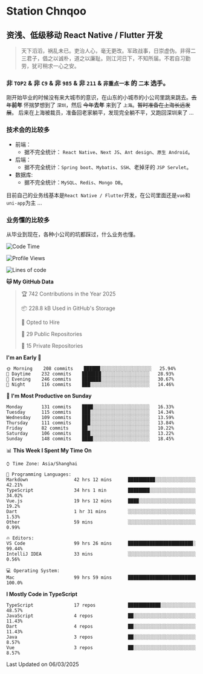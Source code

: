 # Station Chnqoo

## 资浅、低级移动 React Native / Flutter 开发

> 天下滔滔，祸乱未已。吏治人心，毫无更改。军政战事，日崇虚伪。非得二三君子，倡之以诚朴，道之以廉耻。则江河日下，不知所届。不若自习勤劳，犹可稍求一心之安。

### 非 `TOP2` & 非 `C9` & 非 `985` & 非 `211` & `非重点一本` 的 `二本` 选手。

刚开始毕业的时候没有来大城市的意识，在山东的小城市的小公司里跳来跳去。~~去年~~**前年** 怀揣梦想到了 `深圳`，然后 ~~今年~~**去年** 来到了 `上海`。~~暂时准备在上海长远发展~~。
后来在上海被裁员，准备回老家躺平，发现完全躺不平，又跑回深圳来了 ...

### 技术会的比较多

- 前端：
  - 据不完全统计： `React Native`、`Next JS`、`Ant design`、`原生 Android`。
- 后端：
  - 据不完全统计：`Spring boot`、`Mybatis`、`SSH`、老掉牙的 `JSP Servlet`。
- 数据库:
  - 据不完全统计：`MySQL`、`Redis`、`Mongo DB`。

目前自己的业务线基本是`React Native / Flutter`开发，在公司里面还是`vue`和`uni-app`为主 ...

### 业务懂的比较多

从毕业到现在，各种小公司的坑都踩过，什么业务也懂。

<!--START_SECTION:waka-->
![Code Time](http://img.shields.io/badge/Code%20Time-7%2C868%20hrs%2048%20mins-blue)

![Profile Views](http://img.shields.io/badge/Profile%20Views-2-blue)

![Lines of code](https://img.shields.io/badge/From%20Hello%20World%20I%27ve%20Written-302%20Thousand%20lines%20of%20code-blue)

**🐱 My GitHub Data** 

> 🏆 742 Contributions in the Year 2025
 > 
> 📦 228.8 kB Used in GitHub's Storage 
 > 
> 💼 Opted to Hire
 > 
> 📜 29 Public Repositories 
 > 
> 🔑 15 Private Repositories  
 > 
**I'm an Early 🐤** 

```text
🌞 Morning    208 commits    ██████░░░░░░░░░░░░░░░░░░░   25.94% 
🌆 Daytime    232 commits    ███████░░░░░░░░░░░░░░░░░░   28.93% 
🌃 Evening    246 commits    ███████░░░░░░░░░░░░░░░░░░   30.67% 
🌙 Night      116 commits    ███░░░░░░░░░░░░░░░░░░░░░░   14.46%

```
📅 **I'm Most Productive on Sunday** 

```text
Monday       131 commits    ████░░░░░░░░░░░░░░░░░░░░░   16.33% 
Tuesday      115 commits    ███░░░░░░░░░░░░░░░░░░░░░░   14.34% 
Wednesday    109 commits    ███░░░░░░░░░░░░░░░░░░░░░░   13.59% 
Thursday     111 commits    ███░░░░░░░░░░░░░░░░░░░░░░   13.84% 
Friday       82 commits     ██░░░░░░░░░░░░░░░░░░░░░░░   10.22% 
Saturday     106 commits    ███░░░░░░░░░░░░░░░░░░░░░░   13.22% 
Sunday       148 commits    ████░░░░░░░░░░░░░░░░░░░░░   18.45%

```


📊 **This Week I Spent My Time On** 

```text
⌚︎ Time Zone: Asia/Shanghai

💬 Programming Languages: 
Markdown                 42 hrs 12 mins      ██████████░░░░░░░░░░░░░░░   42.21% 
TypeScript               34 hrs 1 min        ████████░░░░░░░░░░░░░░░░░   34.02% 
Vue.js                   19 hrs 12 mins      ████░░░░░░░░░░░░░░░░░░░░░   19.2% 
Dart                     1 hr 31 mins        ░░░░░░░░░░░░░░░░░░░░░░░░░   1.53% 
Other                    59 mins             ░░░░░░░░░░░░░░░░░░░░░░░░░   0.99%

🔥 Editors: 
VS Code                  99 hrs 26 mins      ████████████████████████░   99.44% 
IntelliJ IDEA            33 mins             ░░░░░░░░░░░░░░░░░░░░░░░░░   0.56%

💻 Operating System: 
Mac                      99 hrs 59 mins      █████████████████████████   100.0%

```

**I Mostly Code in TypeScript** 

```text
TypeScript               17 repos            ████████████░░░░░░░░░░░░░   48.57% 
JavaScript               4 repos             ██░░░░░░░░░░░░░░░░░░░░░░░   11.43% 
Dart                     4 repos             ██░░░░░░░░░░░░░░░░░░░░░░░   11.43% 
Java                     3 repos             ██░░░░░░░░░░░░░░░░░░░░░░░   8.57% 
Vue                      3 repos             ██░░░░░░░░░░░░░░░░░░░░░░░   8.57%

```



 Last Updated on 06/03/2025
<!--END_SECTION:waka-->

<!---
ChenqiaoStation/ChenqiaoStation is a ✨ special ✨ repository because its `README.md` (this file) appears on your GitHub profile.
You can click the Preview link to take a look at your changes.
--->
